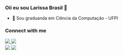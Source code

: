 ### Oii eu sou Larissa Brasil 👋
- 🔭  Sou graduanda em Ciência da Computação - UFPI

### Connect with me
<div>
<a href = "mailto:contatorafaballerini@gmail.com">
	<img src="https://img.shields.io/badge/-Gmail-%23333?style=for-the-badge&logo=gmail&logoColor=white" target="_blank">
</a>

<a href="https://www.linkedin.com/in/brasil-larissa" target="_blank">
	<img src="https://img.shields.io/badge/-LinkedIn-%230077B5?style=for-the-badge&logo=linkedin&logoColor=white" target="_blank">
</a> 

</div>


<div>
<img align="center" src="https://github-readme-stats.vercel.app/api?username=Blarissa&include_all_commits=true&count_private=true&show_icons=true&theme=dark&hide=stars"/>

<img align="center" src="https://github-readme-stats.vercel.app/api/top-langs/?username=anuraghazra&layout=compact" />
</div>
